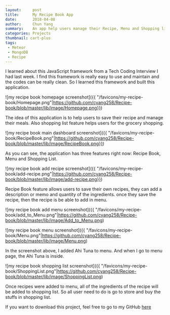 ```yaml
---
layout:     post
title:      My Recipe Book App
date:       2018-04-08
author:     Chun Yang
summary:    An app help users manage their Recipe, Menu and Shopping list.  
categories: Projects
thumbnail: cart-plus
tags:
 - Meteor
 - MongoDB
 - Recipe
---
```

I learned about this JavaScript framework from a Tech Coding Interview I had last week. I find this framework is really easy to use and maintain and the codes can be really clean. So I learned this framework and built this application. 

![my recipe book homepage screenshot]({{ "/favicons/my-recipe-book/Homepage.png"|https://github.com/cyang258/Recipe-book/blob/master/lib/image/Homepage.png}})

The idea of this application is to help users to save their recipe and manage their meals. Also shopping list feature helps users for the grocery shopping.

![my recipe book main dashboard screenshot]({{ "/favicons/my-recipe-book/RecipeBook.png"|https://github.com/cyang258/Recipe-book/blob/master/lib/image/RecipeBook.png}})

As you can see, the application has three features right now: Recipe Book, Menu and Shopping List.

![my recipe book add recipe screenshot]({{ "/favicons/my-recipe-book/add-recipe.png"|https://github.com/cyang258/Recipe-book/blob/master/lib/image/add-recipe.png}})

Recipe Book feature allows users to save their own recipes, they can add a description or memo and quantity of the ingredients. once they save the recipe, then the recipe is be able to add in menu.

![my recipe book add menu screenshot]({{ "/favicons/my-recipe-book/add_to_Menu.png"|https://github.com/cyang258/Recipe-book/blob/master/lib/image/Add_to_Menu.png)

![my recipe book menu screenshot]({{ "/favicons/my-recipe-book/Menu.png"|https://github.com/cyang258/Recipe-book/blob/master/lib/image/Menu.png)

In the screenshot above, I added Ahi Tuna to menu. And when I go to menu page, the Ahi Tuna is inside. 

![my recipe book shopping list screenshot]({{ "/favicons/my-recipe-book/ShoppingList.png"|https://github.com/cyang258/Recipe-book/blob/master/lib/image/ShoppingList.png)

Once recipes were added to menu, all of the ingredients of the recipe will be added to shopping list. So all user need to do is go to store and buy the stuffs in shopping list.

If you want to download this project, feel free to go to my GitHub [here][1]

[1]: https://github.com/cyang258/Recipe-book
